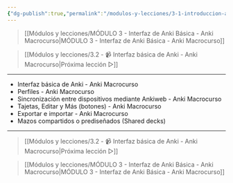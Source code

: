 ```yaml
---
{"dg-publish":true,"permalink":"/modulos-y-lecciones/3-1-introduccion-al-modulo-3-anki-macrocurso/","noteIcon":"","updated":"2024-05-15T22:20:32.053+02:00"}
---
```



> [[Módulos y lecciones/MÓDULO 3 - Interfaz de Anki Básica - Anki Macrocurso\|MÓDULO 3 - Interfaz de Anki Básica - Anki Macrocurso]]

> [[Módulos y lecciones/3.2 - 📹 Interfaz básica de Anki - Anki Macrocurso\|Próxima lección ▷]]

---

- Interfaz básica de Anki - Anki Macrocurso
- Perfiles - Anki Macrocurso
- Sincronización entre dispositivos mediante Ankiweb - Anki Macrocurso
- Tajetas, Editar y Más (botones) - Anki Macrocurso
- Exportar e importar - Anki Macrocurso
- Mazos compartidos o prediseñados (Shared decks) 

---

> [[Módulos y lecciones/3.2 - 📹 Interfaz básica de Anki - Anki Macrocurso\|Próxima lección ▷]]

> [[Módulos y lecciones/MÓDULO 3 - Interfaz de Anki Básica - Anki Macrocurso\|MÓDULO 3 - Interfaz de Anki Básica - Anki Macrocurso]]